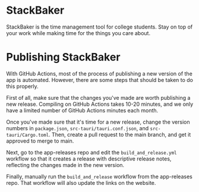 # StackBaker

StackBaker is the time management tool for college students. Stay on top of your work while making time for the things you care about.

# Publishing StackBaker

With GitHub Actions, most of the process of publishing a new version of the app is automated. However, there are some steps that should be taken to do this properly.

First of all, make sure that the changes you've made are worth publishing a new release. Compiling on GitHub Actions takes 10-20 minutes, and we only have a limited number of GitHub Actions minutes each month. 

Once you've made sure that it's time for a new release, change the version numbers in `package.json`, `src-tauri/tauri.conf.json`, and `src-tauri/Cargo.toml`. Then, create a pull request to the main branch, and get it approved to merge to main.

Next, go to the app-releases repo and edit the `build_and_release.yml` workflow so that it creates a release with descriptive release notes, reflecting the changes made in the new version.

Finally, manually run the `build_and_release` workflow from the app-releases repo. That workflow will also update the links on the website.
